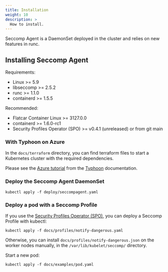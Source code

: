```yaml
---
title: Installation
weight: 10
description: >
  How to install.
---
```


Seccomp Agent is a DaemonSet deployed in the cluster and relies on new features in runc.

## Installing Seccomp Agent

Requirements:
- Linux >= 5.9
- libseccomp >= 2.5.2
- runc >= 1.1.0
- containerd >= 1.5.5

Recommended:
- Flatcar Container Linux >= 3127.0.0
- containerd >= 1.6.0-rc1
- Security Profiles Operator (SPO) >= v0.4.1 (unreleased) or from git main

### With Typhoon on Azure

In the `docs/terraform` directory, you can find terraform files to start a
Kubernetes cluster with the required dependencies.

Please see the [Azure tutorial](https://typhoon.psdn.io/flatcar-linux/azure/)
from the [Typhoon](https://github.com/poseidon/typhoon) documentation.

### Deploy the Seccomp Agent DaemonSet

```
kubectl apply -f deploy/seccompagent.yaml
```

### Deploy a pod with a Seccomp Profile

If you use the [Security Profiles Operator
(SPO)](https://github.com/kubernetes-sigs/security-profiles-operator), you can
deploy a Seccomp Profile with kubectl:

```
kubectl apply -f docs/profiles/notify-dangerous.yaml
```

Otherwise, you can install `docs/profiles/notify-dangerous.json` on the worker
nodes manually, in the `/var/lib/kubelet/seccomp/` directory.


Start a new pod:

```
kubectl apply -f docs/examples/pod.yaml
```
